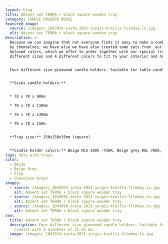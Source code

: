 ```yaml
---
layout: blog
title: Advent set TERRA + black square wooden tray
category: CANDLE HOLDERS HOUSE
featured_image:
  source: /images/_1043974-insta-2021-jurgis-kreilis-filmday.lv.jpg
  alt: Advent set TERRA + black square wooden tray
description: >-
  Because we can imagine that not everyone finds it easy to make a combination
  by themselves, we have also we have also created some sets from  our clients
  beloved colors, which we offer to order together with our special trays in 2
  different sizes and 4 different colors to fit to your interior and home mood.


  Four different size pinewood candle holders. Suitable for table candles with a diameter of 21-23 mm. Ideal for decorating your home, could be used as Advent wreath.


  **Sizes candle holders:**


  * 78 x 78 x 90mm

  * 78 x 78 x 110mm

  * 78 x 78 x 130mm

  * 78 x 78 x 150m


  **Tray size:** 250x250x35mm (square)


  **Candle holder colors:** Beige NCS 2005 -Y50R, Beige grey RAL 7006, Clay NCS 4020-Y50R, Chocolate brown NCS 7005-Y80R
tags: Sets with trays
color:
  - Beige
  - Beige Grey
  - Clay
  - Chocolate brown
images:
  - source: /images/_1043974-insta-2021-jurgis-kreilis-filmday.lv.jpg
    alt: Advent set TERRA + black square wooden tray
  - source: /images/_1043991-insta-2021-jurgis-kreilis-filmday.lv.jpg
    alt: Advent set TERRA + black square wooden tray
  - source: /images/_1043990-insta-2021-jurgis-kreilis-filmday.lv.jpg
    alt: Advent set TERRA + black square wooden tray
seo:
  title: Advent set TERRA + black square wooden tray
  description: Four different size pinewood candle holders. Suitable for table
    candles with a diameter of 21-23 mm.
  image: /images/_1043974-insta-2021-jurgis-kreilis-filmday.lv.jpg
---
```

